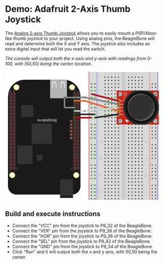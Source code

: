 # Demo: Adafruit 2-Axis Thumb Joystick

The [Analog 2-axis Thumb Joystick](http://www.adafruit.com/products/512) 
allows you to easily mount a PSP/Xbox-like thumb joystick to your project. 
Using analog pins, the BeagleBone will read and determine both the X and Y axis. 
The joystick also includes an extra digital input that will let you read the switch.

*The console will output both the x-axis and y-axis with readings from 0-100, 
with (50,50) being the center location.*

![alt text](joystick.png "Joystick")

## Build and execute instructions
* Connect the "VCC" pin from the joystick to P9_32 of the BeagleBone.
* Connect the "VER" pin from the joystick to P9_38 of the BeagleBone.
* Connect the "HOR" pin from the joystick to P9_36 of the BeagleBone.
* Connect the "SEL" pin from the joystick to P9_42 of the BeagleBone.
* Connect the "GND" pin from the joystick to P9_34 of the BeagleBone.
* Click "Run" and it will output both the x and y axis, with 50,50 being the center.